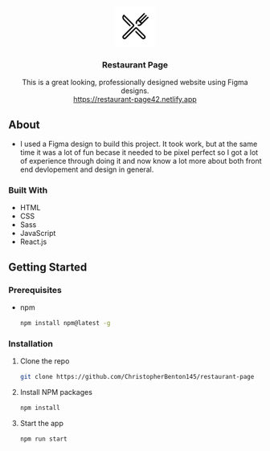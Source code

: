 <!-- PROJECT LOGO -->
<div align="center">
  <img src="/public/favicon.ico" alt="Logo" width="80" height="80">
  <h3 align="center">Restaurant Page</h3>
  <p align="center">
    This is a great looking, professionally designed website using Figma designs.
    <br />
    <a href="https://restaurant-page42.netlify.app">https://restaurant-page42.netlify.app</a>
  </p>
</div>

<!-- ABOUT -->
## About
* I used a Figma design to build this project. It took work, but at the same time it was a lot of fun becase it needed to be pixel perfect so I got a lot of experience through doing it and now know a lot more about both front end devlopement and design in general.

### Built With
* HTML
* CSS
* Sass
* JavaScript
* React.js

<!-- GETTING STARTED -->
## Getting Started

### Prerequisites
* npm
  ```sh
  npm install npm@latest -g
  ```

### Installation
1. Clone the repo
   ```sh
   git clone https://github.com/ChristopherBenton145/restaurant-page
   ```
2. Install NPM packages
   ```sh
   npm install
   ```
3. Start the app
   ```js
   npm run start
   ```
